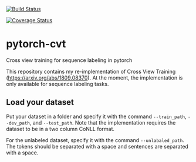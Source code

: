 [![Build Status](https://travis-ci.org/rezkaaufar/pytorch-cvt.svg?branch=master)](https://travis-ci.org/rezkaaufar/pytorch-cvt)

[![Coverage Status](https://coveralls.io/repos/github/rezkaaufar/pytorch-cvt/badge.svg?branch=master)](https://coveralls.io/github/rezkaaufar/pytorch-cvt?branch=master)

# pytorch-cvt
Cross view training for sequence labeling in pytorch

This repository contains my re-implementation of Cross View Training (https://arxiv.org/abs/1809.08370). At the moment, the implementation is only available for sequence labeling tasks.

## Load your dataset
Put your dataset in a folder and specify it with the command `--train_path`, `--dev_path`, and `--test_path`. Note that the implementation requires the dataset to be in a two column CoNLL format.

For the unlabeled dataset, specify it with the command `--unlabaled_path`. The tokens should be separated with a space and sentences are separated with a space.
